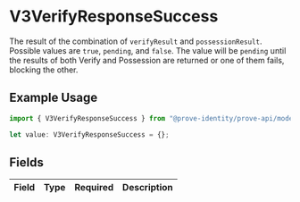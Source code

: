 # V3VerifyResponseSuccess

The result of the combination of `verifyResult` and `possessionResult`. Possible values are `true`, `pending`, and `false`. The value will be `pending` until the results of both Verify and Possession are returned or one of them fails, blocking the other.

## Example Usage

```typescript
import { V3VerifyResponseSuccess } from "@prove-identity/prove-api/models/components";

let value: V3VerifyResponseSuccess = {};
```

## Fields

| Field       | Type        | Required    | Description |
| ----------- | ----------- | ----------- | ----------- |